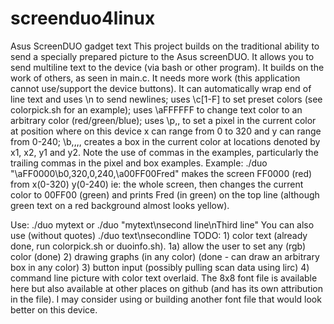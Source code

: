 # screenduo4linux
Asus ScreenDUO gadget text
This project builds on the traditional ability to send a specially prepared picture to the Asus screenDUO.
It allows you to send multiline text to the device (via bash or other program).  It builds on the work of others,
as seen in main.c.  It needs more work (this application cannot use/support the device buttons).  It can
automatically wrap end of line text and uses \n to send newlines; uses \c[1-F] to set preset colors (see colorpick.sh for an example); uses \aFFFFFF to change text color to an arbitrary color (red/green/blue); uses \p<x>,<y>, to set a pixel in the current color at position <x><y> where on this device x can range from 0 to 320 and y can range from 0-240; \b<x1>,<x2>,<y1>,<y2>, creates a box in the current color at locations denoted by x1, x2, y1 and y2.  Note the use of commas in the examples, particularly the trailing commas in the pixel and box examples.
Example: ./duo "\aFF0000\b0,320,0,240,\a00FF00Fred" makes the screen FF0000 (red) from x(0-320) y(0-240) ie: the whole screen, then changes the current color to 00FF00 (green) and prints Fred (in green) on the top line (although green text on a red background almost looks yellow).

Use:  ./duo mytext   or  ./duo "mytext\nsecond line\nThird line"  You can also use (without quotes) ./duo text\nsecondline
TODO:  1) color text (already done, run colorpick.sh or duoinfo.sh).
       1a) allow the user to set any (rgb) color (done)
       2) drawing graphs (in any color) (done - can draw an arbitrary box in any color)
       3) button input (possibly pulling scan data using lirc)
       4) command line picture with color text overlaid.
The 8x8 font file is available here but also available at other places on github (and has its own attribution in the file).
I may consider using or building another font file that would look better on this device.
